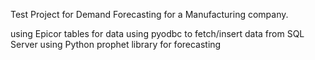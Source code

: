 Test Project for Demand Forecasting for a Manufacturing company.

using Epicor tables for data
using pyodbc to fetch/insert data from SQL Server
using Python prophet library for forecasting
